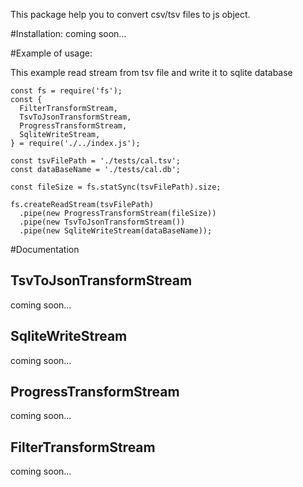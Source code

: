 This package help you to convert csv/tsv files to js object.

#Installation:
coming soon...

#Example of usage:

This example read stream from tsv file and write it to sqlite database
```
const fs = require('fs');
const {
  FilterTransformStream,
  TsvToJsonTransformStream,
  ProgressTransformStream,
  SqliteWriteStream,
} = require('./../index.js');

const tsvFilePath = './tests/cal.tsv';
const dataBaseName = './tests/cal.db';

const fileSize = fs.statSync(tsvFilePath).size;

fs.createReadStream(tsvFilePath)
  .pipe(new ProgressTransformStream(fileSize))
  .pipe(new TsvToJsonTransformStream())
  .pipe(new SqliteWriteStream(dataBaseName));
```

#Documentation

## TsvToJsonTransformStream
coming soon...

## SqliteWriteStream
coming soon...

## ProgressTransformStream
coming soon...

## FilterTransformStream
coming soon...
